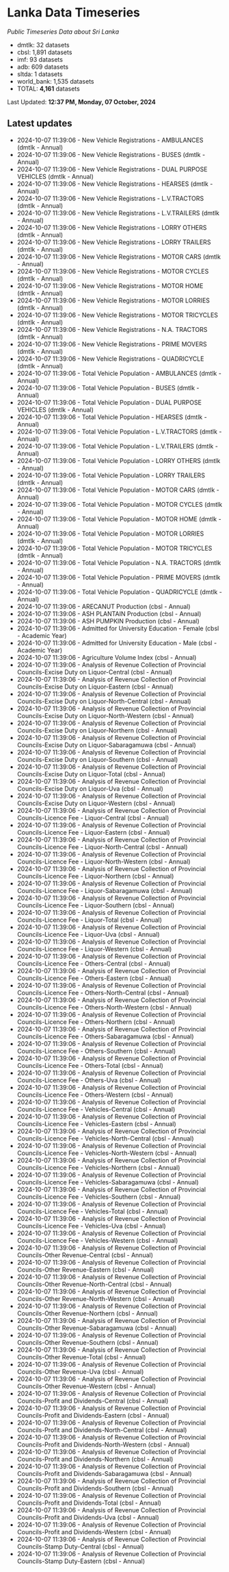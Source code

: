 # Lanka Data Timeseries
*Public Timeseries Data about Sri Lanka*

* dmtlk: 32 datasets
* cbsl: 1,891 datasets
* imf: 93 datasets
* adb: 609 datasets
* sltda: 1 datasets
* world_bank: 1,535 datasets
* TOTAL: **4,161** datasets

Last Updated: **12:37 PM, Monday, 07 October, 2024**

## Latest updates

* 2024-10-07 11:39:06 - New Vehicle Registrations - AMBULANCES (dmtlk - Annual)
* 2024-10-07 11:39:06 - New Vehicle Registrations - BUSES (dmtlk - Annual)
* 2024-10-07 11:39:06 - New Vehicle Registrations - DUAL PURPOSE VEHICLES (dmtlk - Annual)
* 2024-10-07 11:39:06 - New Vehicle Registrations - HEARSES (dmtlk - Annual)
* 2024-10-07 11:39:06 - New Vehicle Registrations - L.V.TRACTORS (dmtlk - Annual)
* 2024-10-07 11:39:06 - New Vehicle Registrations - L.V.TRAILERS (dmtlk - Annual)
* 2024-10-07 11:39:06 - New Vehicle Registrations - LORRY OTHERS (dmtlk - Annual)
* 2024-10-07 11:39:06 - New Vehicle Registrations - LORRY TRAILERS (dmtlk - Annual)
* 2024-10-07 11:39:06 - New Vehicle Registrations - MOTOR CARS (dmtlk - Annual)
* 2024-10-07 11:39:06 - New Vehicle Registrations - MOTOR CYCLES (dmtlk - Annual)
* 2024-10-07 11:39:06 - New Vehicle Registrations - MOTOR HOME (dmtlk - Annual)
* 2024-10-07 11:39:06 - New Vehicle Registrations - MOTOR LORRIES (dmtlk - Annual)
* 2024-10-07 11:39:06 - New Vehicle Registrations - MOTOR TRICYCLES (dmtlk - Annual)
* 2024-10-07 11:39:06 - New Vehicle Registrations - N.A. TRACTORS (dmtlk - Annual)
* 2024-10-07 11:39:06 - New Vehicle Registrations - PRIME MOVERS (dmtlk - Annual)
* 2024-10-07 11:39:06 - New Vehicle Registrations - QUADRICYCLE (dmtlk - Annual)
* 2024-10-07 11:39:06 - Total Vehicle Population - AMBULANCES (dmtlk - Annual)
* 2024-10-07 11:39:06 - Total Vehicle Population - BUSES (dmtlk - Annual)
* 2024-10-07 11:39:06 - Total Vehicle Population - DUAL PURPOSE VEHICLES (dmtlk - Annual)
* 2024-10-07 11:39:06 - Total Vehicle Population - HEARSES (dmtlk - Annual)
* 2024-10-07 11:39:06 - Total Vehicle Population - L.V.TRACTORS (dmtlk - Annual)
* 2024-10-07 11:39:06 - Total Vehicle Population - L.V.TRAILERS (dmtlk - Annual)
* 2024-10-07 11:39:06 - Total Vehicle Population - LORRY OTHERS (dmtlk - Annual)
* 2024-10-07 11:39:06 - Total Vehicle Population - LORRY TRAILERS (dmtlk - Annual)
* 2024-10-07 11:39:06 - Total Vehicle Population - MOTOR CARS (dmtlk - Annual)
* 2024-10-07 11:39:06 - Total Vehicle Population - MOTOR CYCLES (dmtlk - Annual)
* 2024-10-07 11:39:06 - Total Vehicle Population - MOTOR HOME (dmtlk - Annual)
* 2024-10-07 11:39:06 - Total Vehicle Population - MOTOR LORRIES (dmtlk - Annual)
* 2024-10-07 11:39:06 - Total Vehicle Population - MOTOR TRICYCLES (dmtlk - Annual)
* 2024-10-07 11:39:06 - Total Vehicle Population - N.A. TRACTORS (dmtlk - Annual)
* 2024-10-07 11:39:06 - Total Vehicle Population - PRIME MOVERS (dmtlk - Annual)
* 2024-10-07 11:39:06 - Total Vehicle Population - QUADRICYCLE (dmtlk - Annual)
* 2024-10-07 11:39:06 - ARECANUT Production (cbsl - Annual)
* 2024-10-07 11:39:06 - ASH PLANTAIN Production (cbsl - Annual)
* 2024-10-07 11:39:06 - ASH PUMPKIN Production (cbsl - Annual)
* 2024-10-07 11:39:06 - Admitted for University Education - Female (cbsl - Academic Year)
* 2024-10-07 11:39:06 - Admitted for University Education - Male (cbsl - Academic Year)
* 2024-10-07 11:39:06 - Agriculture Volume Index (cbsl - Annual)
* 2024-10-07 11:39:06 - Analysis of Revenue Collection of Provincial Councils-Excise Duty on Liquor-Central (cbsl - Annual)
* 2024-10-07 11:39:06 - Analysis of Revenue Collection of Provincial Councils-Excise Duty on Liquor-Eastern (cbsl - Annual)
* 2024-10-07 11:39:06 - Analysis of Revenue Collection of Provincial Councils-Excise Duty on Liquor-North-Central (cbsl - Annual)
* 2024-10-07 11:39:06 - Analysis of Revenue Collection of Provincial Councils-Excise Duty on Liquor-North-Western (cbsl - Annual)
* 2024-10-07 11:39:06 - Analysis of Revenue Collection of Provincial Councils-Excise Duty on Liquor-Northern (cbsl - Annual)
* 2024-10-07 11:39:06 - Analysis of Revenue Collection of Provincial Councils-Excise Duty on Liquor-Sabaragamuwa (cbsl - Annual)
* 2024-10-07 11:39:06 - Analysis of Revenue Collection of Provincial Councils-Excise Duty on Liquor-Southern (cbsl - Annual)
* 2024-10-07 11:39:06 - Analysis of Revenue Collection of Provincial Councils-Excise Duty on Liquor-Total (cbsl - Annual)
* 2024-10-07 11:39:06 - Analysis of Revenue Collection of Provincial Councils-Excise Duty on Liquor-Uva (cbsl - Annual)
* 2024-10-07 11:39:06 - Analysis of Revenue Collection of Provincial Councils-Excise Duty on Liquor-Western (cbsl - Annual)
* 2024-10-07 11:39:06 - Analysis of Revenue Collection of Provincial Councils-Licence Fee - Liquor-Central (cbsl - Annual)
* 2024-10-07 11:39:06 - Analysis of Revenue Collection of Provincial Councils-Licence Fee - Liquor-Eastern (cbsl - Annual)
* 2024-10-07 11:39:06 - Analysis of Revenue Collection of Provincial Councils-Licence Fee - Liquor-North-Central (cbsl - Annual)
* 2024-10-07 11:39:06 - Analysis of Revenue Collection of Provincial Councils-Licence Fee - Liquor-North-Western (cbsl - Annual)
* 2024-10-07 11:39:06 - Analysis of Revenue Collection of Provincial Councils-Licence Fee - Liquor-Northern (cbsl - Annual)
* 2024-10-07 11:39:06 - Analysis of Revenue Collection of Provincial Councils-Licence Fee - Liquor-Sabaragamuwa (cbsl - Annual)
* 2024-10-07 11:39:06 - Analysis of Revenue Collection of Provincial Councils-Licence Fee - Liquor-Southern (cbsl - Annual)
* 2024-10-07 11:39:06 - Analysis of Revenue Collection of Provincial Councils-Licence Fee - Liquor-Total (cbsl - Annual)
* 2024-10-07 11:39:06 - Analysis of Revenue Collection of Provincial Councils-Licence Fee - Liquor-Uva (cbsl - Annual)
* 2024-10-07 11:39:06 - Analysis of Revenue Collection of Provincial Councils-Licence Fee - Liquor-Western (cbsl - Annual)
* 2024-10-07 11:39:06 - Analysis of Revenue Collection of Provincial Councils-Licence Fee - Others-Central (cbsl - Annual)
* 2024-10-07 11:39:06 - Analysis of Revenue Collection of Provincial Councils-Licence Fee - Others-Eastern (cbsl - Annual)
* 2024-10-07 11:39:06 - Analysis of Revenue Collection of Provincial Councils-Licence Fee - Others-North-Central (cbsl - Annual)
* 2024-10-07 11:39:06 - Analysis of Revenue Collection of Provincial Councils-Licence Fee - Others-North-Western (cbsl - Annual)
* 2024-10-07 11:39:06 - Analysis of Revenue Collection of Provincial Councils-Licence Fee - Others-Northern (cbsl - Annual)
* 2024-10-07 11:39:06 - Analysis of Revenue Collection of Provincial Councils-Licence Fee - Others-Sabaragamuwa (cbsl - Annual)
* 2024-10-07 11:39:06 - Analysis of Revenue Collection of Provincial Councils-Licence Fee - Others-Southern (cbsl - Annual)
* 2024-10-07 11:39:06 - Analysis of Revenue Collection of Provincial Councils-Licence Fee - Others-Total (cbsl - Annual)
* 2024-10-07 11:39:06 - Analysis of Revenue Collection of Provincial Councils-Licence Fee - Others-Uva (cbsl - Annual)
* 2024-10-07 11:39:06 - Analysis of Revenue Collection of Provincial Councils-Licence Fee - Others-Western (cbsl - Annual)
* 2024-10-07 11:39:06 - Analysis of Revenue Collection of Provincial Councils-Licence Fee - Vehicles-Central (cbsl - Annual)
* 2024-10-07 11:39:06 - Analysis of Revenue Collection of Provincial Councils-Licence Fee - Vehicles-Eastern (cbsl - Annual)
* 2024-10-07 11:39:06 - Analysis of Revenue Collection of Provincial Councils-Licence Fee - Vehicles-North-Central (cbsl - Annual)
* 2024-10-07 11:39:06 - Analysis of Revenue Collection of Provincial Councils-Licence Fee - Vehicles-North-Western (cbsl - Annual)
* 2024-10-07 11:39:06 - Analysis of Revenue Collection of Provincial Councils-Licence Fee - Vehicles-Northern (cbsl - Annual)
* 2024-10-07 11:39:06 - Analysis of Revenue Collection of Provincial Councils-Licence Fee - Vehicles-Sabaragamuwa (cbsl - Annual)
* 2024-10-07 11:39:06 - Analysis of Revenue Collection of Provincial Councils-Licence Fee - Vehicles-Southern (cbsl - Annual)
* 2024-10-07 11:39:06 - Analysis of Revenue Collection of Provincial Councils-Licence Fee - Vehicles-Total (cbsl - Annual)
* 2024-10-07 11:39:06 - Analysis of Revenue Collection of Provincial Councils-Licence Fee - Vehicles-Uva (cbsl - Annual)
* 2024-10-07 11:39:06 - Analysis of Revenue Collection of Provincial Councils-Licence Fee - Vehicles-Western (cbsl - Annual)
* 2024-10-07 11:39:06 - Analysis of Revenue Collection of Provincial Councils-Other Revenue-Central (cbsl - Annual)
* 2024-10-07 11:39:06 - Analysis of Revenue Collection of Provincial Councils-Other Revenue-Eastern (cbsl - Annual)
* 2024-10-07 11:39:06 - Analysis of Revenue Collection of Provincial Councils-Other Revenue-North-Central (cbsl - Annual)
* 2024-10-07 11:39:06 - Analysis of Revenue Collection of Provincial Councils-Other Revenue-North-Western (cbsl - Annual)
* 2024-10-07 11:39:06 - Analysis of Revenue Collection of Provincial Councils-Other Revenue-Northern (cbsl - Annual)
* 2024-10-07 11:39:06 - Analysis of Revenue Collection of Provincial Councils-Other Revenue-Sabaragamuwa (cbsl - Annual)
* 2024-10-07 11:39:06 - Analysis of Revenue Collection of Provincial Councils-Other Revenue-Southern (cbsl - Annual)
* 2024-10-07 11:39:06 - Analysis of Revenue Collection of Provincial Councils-Other Revenue-Total (cbsl - Annual)
* 2024-10-07 11:39:06 - Analysis of Revenue Collection of Provincial Councils-Other Revenue-Uva (cbsl - Annual)
* 2024-10-07 11:39:06 - Analysis of Revenue Collection of Provincial Councils-Other Revenue-Western (cbsl - Annual)
* 2024-10-07 11:39:06 - Analysis of Revenue Collection of Provincial Councils-Profit and Dividends-Central (cbsl - Annual)
* 2024-10-07 11:39:06 - Analysis of Revenue Collection of Provincial Councils-Profit and Dividends-Eastern (cbsl - Annual)
* 2024-10-07 11:39:06 - Analysis of Revenue Collection of Provincial Councils-Profit and Dividends-North-Central (cbsl - Annual)
* 2024-10-07 11:39:06 - Analysis of Revenue Collection of Provincial Councils-Profit and Dividends-North-Western (cbsl - Annual)
* 2024-10-07 11:39:06 - Analysis of Revenue Collection of Provincial Councils-Profit and Dividends-Northern (cbsl - Annual)
* 2024-10-07 11:39:06 - Analysis of Revenue Collection of Provincial Councils-Profit and Dividends-Sabaragamuwa (cbsl - Annual)
* 2024-10-07 11:39:06 - Analysis of Revenue Collection of Provincial Councils-Profit and Dividends-Southern (cbsl - Annual)
* 2024-10-07 11:39:06 - Analysis of Revenue Collection of Provincial Councils-Profit and Dividends-Total (cbsl - Annual)
* 2024-10-07 11:39:06 - Analysis of Revenue Collection of Provincial Councils-Profit and Dividends-Uva (cbsl - Annual)
* 2024-10-07 11:39:06 - Analysis of Revenue Collection of Provincial Councils-Profit and Dividends-Western (cbsl - Annual)
* 2024-10-07 11:39:06 - Analysis of Revenue Collection of Provincial Councils-Stamp Duty-Central (cbsl - Annual)
* 2024-10-07 11:39:06 - Analysis of Revenue Collection of Provincial Councils-Stamp Duty-Eastern (cbsl - Annual)